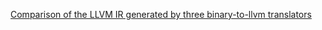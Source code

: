 [Comparison of the LLVM IR generated by three binary-to-llvm translators](https://adalogics.com/blog/binary-to-llvm-comparison)
